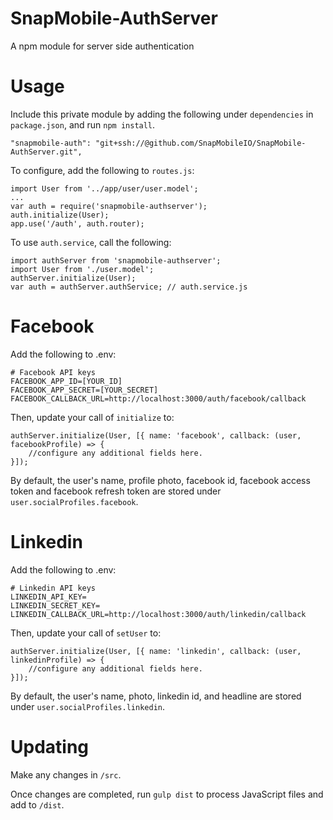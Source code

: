 # SnapMobile-AuthServer
A npm module for server side authentication

# Usage

Include this private module by adding the following under `dependencies` in `package.json`, and run `npm install`.

    "snapmobile-auth": "git+ssh://@github.com/SnapMobileIO/SnapMobile-AuthServer.git",

To configure, add the following to `routes.js`:

```
import User from '../app/user/user.model';
...
var auth = require('snapmobile-authserver');
auth.initialize(User);
app.use('/auth', auth.router);
```

To use `auth.service`, call the following:

```
import authServer from 'snapmobile-authserver';
import User from './user.model';
authServer.initialize(User);
var auth = authServer.authService; // auth.service.js
```

# Facebook

Add the following to .env:

    # Facebook API keys
    FACEBOOK_APP_ID=[YOUR_ID]
    FACEBOOK_APP_SECRET=[YOUR_SECRET]
    FACEBOOK_CALLBACK_URL=http://localhost:3000/auth/facebook/callback

Then, update your call of `initialize` to:

```
authServer.initialize(User, [{ name: 'facebook', callback: (user, facebookProfile) => {
    //configure any additional fields here. 
}]);
```

By default, the user's name, profile photo, facebook id, facebook access token and facebook refresh token are stored under `user.socialProfiles.facebook`.

# Linkedin

Add the following to .env:

```
# Linkedin API keys
LINKEDIN_API_KEY=
LINKEDIN_SECRET_KEY=
LINKEDIN_CALLBACK_URL=http://localhost:3000/auth/linkedin/callback
```

Then, update your call of `setUser` to:

```
authServer.initialize(User, [{ name: 'linkedin', callback: (user, linkedinProfile) => {
    //configure any additional fields here. 
}]);
```

By default, the user's name, photo, linkedin id, and headline are stored under `user.socialProfiles.linkedin`.

# Updating

Make any changes in `/src`.

Once changes are completed, run `gulp dist` to process JavaScript files and add to `/dist`.
